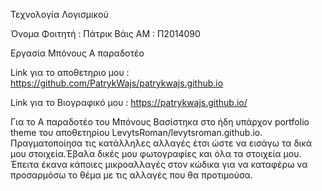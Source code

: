 Τεχνολογία Λογισμικού

Όνομα Φοιτητή : Πάτρικ Βάις
ΑΜ : Π2014090

Εργασία Μπόνους 
Α παραδοτέο

Link για το αποθετηριο μου :  https://github.com/PatrykWajs/patrykwajs.github.io



Link για το Βιογραφικό μου :  https://patrykwajs.github.io/

Για το Α παραδοτέο του Μπόνους Βασίστηκα στο ήδη υπάρχον portfolio theme του αποθετηρίου LevytsRoman/levytsroman.github.io.
Πραγματοποίησα τις κατάλληλες αλλαγές έτσι ώστε να εισάγω τα δικά μου στοιχεία.Έβαλα δικές μου φωτογραφίες και όλα τα στοιχεία μου.
Έπειτα έκανα κάποιες μικροαλλαγές στον κώδικα για να καταφέρω να προσαρμόσω το θέμα με τις αλλαγές που θα προτιμούσα.
